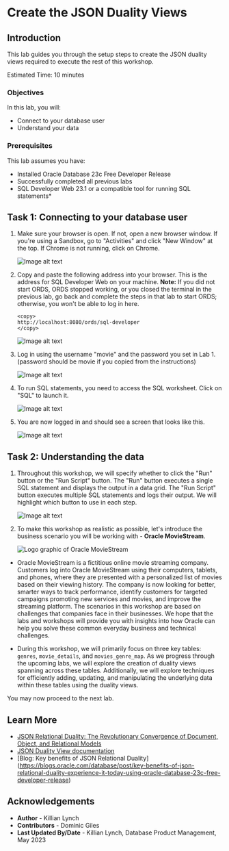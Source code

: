 # Create the JSON Duality Views

## Introduction

This lab guides you through the setup steps to create the JSON duality views required to execute the rest of this workshop.

Estimated Time: 10 minutes

### Objectives

In this lab, you will:

* Connect to your database user
* Understand your data

### Prerequisites

This lab assumes you have:

* Installed Oracle Database 23c Free Developer Release
* Successfully completed all previous labs
* SQL Developer Web 23.1 or a compatible tool for running SQL statements*


## Task 1: Connecting to your database user

1. Make sure your browser is open. If not, open a new browser window. If you're using a Sandbox, go to "Activities" and click "New Window" at the top. If Chrome is not running, click on Chrome.

    ![Image alt text](images/new_chrome_window.png " ")

2. Copy and paste the following address into your browser. This is the address for SQL Developer Web on your machine.
    **Note:**  If you did not start ORDS, ORDS stopped working, or you closed the terminal in the previous lab, go back and complete the steps in that lab to start ORDS; otherwise, you won't be able to log in here.
    ```
    <copy>
    http://localhost:8080/ords/sql-developer
    </copy>
    ```
    ![Image alt text](images/ords_url.png " ")

3. Log in using the username "movie" and the password you set in Lab 1. (password should be movie if you copied from the instructions)

    ![Image alt text](images/movie-pass.png " ")

4. To run SQL statements, you need to access the SQL worksheet. Click on "SQL" to launch it.

    ![Image alt text](images/ords_landing_page_launch.png " ")

5. You are now logged in and should see a screen that looks like this.

    ![Image alt text](images/sql_login.png " ")    

## Task 2: Understanding the data
1. Throughout this workshop, we will specify whether to click the "Run" button or the "Run Script" button. The "Run" button executes a single SQL statement and displays the output in a data grid. The "Run Script" button executes multiple SQL statements and logs their output. We will highlight which button to use in each step.

    ![Image alt text](images/run_buttons.png " ")

2. To make this workshop as realistic as possible, let's introduce the business scenario you will be working with - **Oracle MovieStream**.

    ![Logo graphic of Oracle MovieStream](images/moviestream-logo.jpeg)

* Oracle MovieStream is a fictitious online movie streaming company. Customers log into Oracle MovieStream using their computers, tablets, and phones, where they are presented with a personalized list of movies based on their viewing history. The company is now looking for better, smarter ways to track performance, identify customers for targeted campaigns promoting new services and movies, and improve the streaming platform. The scenarios in this workshop are based on challenges that companies face in their businesses. We hope that the labs and workshops will provide you with insights into how Oracle can help you solve these common everyday business and technical challenges.

* During this workshop, we will primarily focus on three key tables: `genres`, `movie_details`, and `movies_genre_map`. As we progress through the upcoming labs, we will explore the creation of duality views spanning across these tables. Additionally, we will explore techniques for efficiently adding, updating, and manipulating the underlying data within these tables using the duality views.

You may now proceed to the next lab.

## Learn More

* [JSON Relational Duality: The Revolutionary Convergence of Document, Object, and Relational Models](https://blogs.oracle.com/database/post/json-relational-duality-app-dev)
* [JSON Duality View documentation](http://docs.oracle.com)
* [Blog: Key benefits of JSON Relational Duality] (https://blogs.oracle.com/database/post/key-benefits-of-json-relational-duality-experience-it-today-using-oracle-database-23c-free-developer-release)

## Acknowledgements
* **Author** - Killian Lynch
* **Contributors** - Dominic Giles
* **Last Updated By/Date** - Killian Lynch, Database Product Management, May 2023

